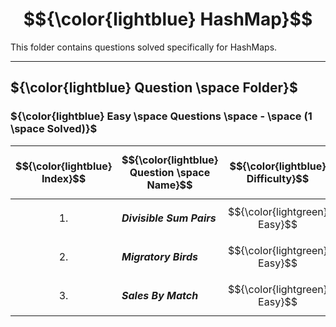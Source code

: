 # $${\color{lightblue} HashMap}$$

This folder contains questions solved specifically for HashMaps.

-----

## ${\color{lightblue} Question \space Folder}$

### ${\color{lightblue} Easy \space Questions \space - \space (1 \space Solved)}$

| $${\color{lightblue} Index}$$ | $${\color{lightblue} Question \space Name}$$ | $${\color{lightblue} Difficulty}$$ | $${\color{lightblue} Links}$$ | $${\color{lightblue} HashMaps \space Concepts}$$ | $${\color{lightblue} Companies}$$ |
|-|-|-|-|-|-|
| $${1.}$$ | ***Divisible Sum Pairs*** | $${\color{lightgreen} Easy}$$ | [DivisibleSumPairs](https://www.hackerrank.com/challenges/divisible-sum-pairs/problem?isFullScreen=true) | ***Frequency Map, Streams*** | ***Google*** |
| $${2.}$$ | ***Migratory Birds*** | $${\color{lightgreen} Easy}$$ | [MigratoryBirds](https://www.hackerrank.com/challenges/migratory-birds/problem?isFullScreen=true) | ***Frequency Map, Streams*** | ***Infosys, Google*** |
| $${3.}$$ | ***Sales By Match*** | $${\color{lightgreen} Easy}$$ | [SalesByMatch](https://www.hackerrank.com/challenges/sock-merchant/problem?isFullScreen=true) | ***Frequency Map, Streams*** | ***Infosys*** |
